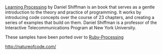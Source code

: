 [Learning Processing][] by Daniel Shiffman is an  book that serves as a gentle introduction to 
the theory and practice of programming. It works by introducing code concepts 
over the course of 23 chapters, and creating a series of examples that build 
on them. Daniel Shiffman is a professor of the Interactive Telecommunications Program at New York University.



These samples have been ported over to [Ruby-Processing][]

[Learning Processing]:http://www.learningprocessing.com/
[Ruby-Processing]:http://wiki.github.com/jashkenas/ruby-processing

http://natureofcode.com/
